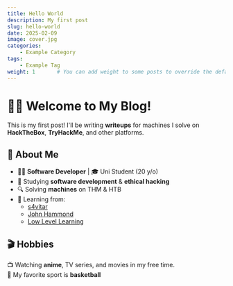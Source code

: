 ```yaml
---
title: Hello World
description: My first post
slug: hello-world
date: 2025-02-09
image: cover.jpg
categories:
    - Example Category
tags:
    - Example Tag
weight: 1       # You can add weight to some posts to override the default sorting (date descending)
---
```


# 🏴‍☠️ Welcome to My Blog!  
This is my first post! I'll be writing **writeups** for machines I solve on **HackTheBox**, **TryHackMe**, and other platforms.  

## 🧐 About Me  
- 👨‍💻 **Software Developer** | 🎓 Uni Student (20 y/o)  
- 📖 Studying **software development** & **ethical hacking**  
- 🔍 Solving  **machines** on THM & HTB  
- 🎥 Learning from:
  - [s4vitar](https://www.youtube.com/c/S4vitar)
  - [John Hammond](https://www.youtube.com/c/JohnHammond010)  
  - [Low Level Learning](https://www.youtube.com/@LowLevelTV)  

## 🎬 Hobbies  
📺 Watching **anime**, TV series, and movies in my free time.  
🏀 My favorite sport is **basketball**

